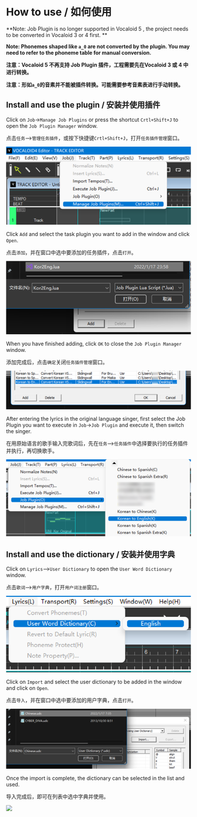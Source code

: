 # How to use / 如何使用

**Note: Job Plugin is no longer supported in Vocaloid 5 , the project needs to be converted in Vocaloid 3 or 4 first. **  

**Note: Phonemes shaped like `a_0` are not converted by the plugin. You may need to refer to the phoneme table for manual conversion.**

**注意：Vocaloid 5 不再支持 Job Plugin 插件，工程需要先在Vocaloid 3 或 4 中进行转换。**

**注意：形如`a_0`的音素并不能被插件转换。可能需要参考音素表进行手动转换。**

## Install and use the plugin / 安装并使用插件

Click on `Job`->`Manage Job Plugins` or press the shortcut `Crtl+Shift+J` to open the `Job Plugin Manager` window.

点击`任务`-->`管理任务插件`，或按下快捷键`Crtl+Shift+J`，打开`任务插件管理`窗口。

![](/assets/install1.png)

Click `Add` and select the task plugin you want to add in the window and click `Open`.

点击`添加`，并在窗口中选中要添加的任务插件，点击`打开`。

![](/assets/install2.png)

When you have finished adding, click `OK` to close the `Job Plugin Manager` window.

添加完成后，点击`确定`关闭`任务插件管理`窗口。

![](/assets/install3.png)

After entering the lyrics in the original language singer, first select the Job Plugin you want to execute in `Job`->`Job Plugin` and execute it, then switch the singer.

在用原始语言的歌手输入完歌词后，先在`任务`-->`任务插件`中选择要执行的任务插件并执行，再切换歌手。

![](/assets/install4.png)

## Install and use the dictionary / 安装并使用字典

Click on `Lyrics`-->`User Dictionary` to open the `User Word Dictionary` window.

点击`歌词`-->`用户字典`，打开`用户词注册`窗口。

![](/assets/udc1.png)

Click on `Import` and select the user dictionary to be added in the window and click on `Open`.

点击`导入`，并在窗口中选中要添加的用户字典，点击`打开`。

![](/assets/udc2.png)

Once the import is complete, the dictionary can be selected in the list and used.

导入完成后，即可在列表中选中字典并使用。

![](/assets/udc3.jpg)
